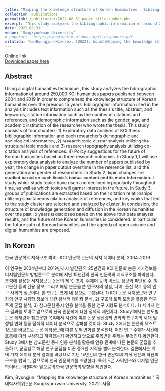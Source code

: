 ```yaml
---
title: "Mapping the knowledge structure of Korean humanities : Bibliographic data analysis of humanities journal articles in the Korea citation index, 2004~2019"
collection: publications
permalink: /publication/2022-08-31-paper-title-number-phd
excerpt: "This study analyzes the bibliographic information of around 250,000 KCI humanities papers published between 2004 and 2019 in order to comprehend the knowledge structure of Korean humanities over the previous 15 years. Bibliographic information used in the analysis includes text information such as the thesis's title, abstract, and keywords, citation information such as the number of citations and references, and demographic information such as the gender, age, and academic institution of the researcher who wrote the thesis."
date: 2022-08-31
venue: 'Sungkyunkwan University'
# paperurl: 'http://byungjunkim.github.io/files/paper3.pdf'
citation: "<b>Byungjun Kim</b>. (2022). &quot;Mapping the knowledge structure of Korean humanities : Bibliographic data analysis of humanities journal articles in the Korea citation index, 2004~2019.&quot; [Doctoral dissertation, Sungkyunkwan University]. http://www.riss.kr/link?id=T16395691"
---
```

[Online link](http://www.riss.kr/link?id=T16395691)  
[Download paper here](http://byungjunkim.github.io/files/phd.pdf)

## Abstract
Using a digital humanities technique , this study analyzes the bibliographic information of around 250,000 KCI humanities papers published between 2004 and 2019 in order to comprehend the knowledge structure of Korean humanities over the previous 15 years. Bibliographic information used in the analysis includes text information such as the thesis's title, abstract, and keywords, citation information such as the number of citations and references, and demographic information such as the gender, age, and academic institution of the researcher who wrote the thesis. This study consists of four chapters: 1) Exploratory data analysis of KCI thesis bibliographic information and each researcher’s demographic and sociological information; ,2) research topic cluster analysis utilizing the structural topic model; and 3) research topography analysis utilizing co-citation analysis of references. 4) Policy suggestions for the future of Korean humanities based on three research outcomes.
In Study 1, I will use exploratory data analysis to analyze the number of papers published by year, the change in paper output over time in the reference list, and the generation and gender of researchers. In Study 2, topic changes are studied based on each thesis’s textual content and its meta-information. I study which study topics have risen and declined in popularity throughout time, as well as which topics will garner interest in the future. In Study 3, groups of publications are extracted based on their citation relationships utilizing simultaneous citation analysis of references, and key works that led to the study cluster are selected and analyzed by cluster. In conclusion, the structure of knowledge generation and diffusion in the Korean humanities over the past 15 years is disclosed based on the above four data analysis results, and the future of the Korean humanities is considered. In particular, the future path of Korean humanities and the agenda of open science and digital humanities are proposed.

## In Korean
한국 인문학의 지식구조 파악 : KCI 인문학 논문의 서지 데이터 분석, 2004~2019

이 연구는 2004년부터 2019년까지 발간된 약 25만건의 KCI 인문학 논문 서지정보를 디지털인문학 방법론으로 분석해 지난 15년간의 한국 인문학의 지식구조를 파악한다. 분석에 활용한 서지정보는 논문의 제목, 초록, 주제어 등의 텍스트 정보와 피인용 수, 참고문헌 등의 인용 정보, 그리고 해당 논문을 쓴 연구자의 성별, 나이, 출신 학교 등의 인구 사회학 정보이다. 본 연구는 크게 네 장으로 구성된다. 1) KCI 논문 서지정보와 연구자의 인구 사회학 정보에 대한 탐색적 데이터 분석, 2) 구조적 토픽 모형을 활용한 연구 주제 군집 분석, 3) 참고문헌 동시 인용 분석을 통한 연구 지형도 분석이다. 4) 세가지 연구 결과를 토대로 앞으로의 한국 인문학에 대한 정책적 제언이다.
Study1에서는 연도별 논문 게재량과 참고문헌 목록에서 시간에 따른 논문 생산량의 변화와 연구자의 세대 및 성별 변화 등을 탐색적 데이터 분석으로 살펴볼 것이다. Study 2에서는 논문의 텍스트 정보를 바탕으로 논문 메타정보에 따른 토픽 변화를 분석한다. 어떤 연구 주제가 시간에 흐름에 따라 부상하고 하락했는지 확인하고 앞으로 주목받을 주제는 무엇인지 확인한다. Study 3에서는 참고문헌 동시 인용 분석을 활용해 인용 관계에 따른 논문의 군집을 추출하고, 군집별로 해당 연구 군집을 이끈 중요한 저작을 뽑아 분석한다. 결론에서는 위 네 가지 데이터 분석 결과를 바탕으로 지난 15년간의 한국 인문학의 지식 생산과 확산의 구조를 밝히고, 앞으로의 한국 인문학계를 조망한다. 특히 오픈 사이언스와 디지털 인문학이라는 아젠다와 앞으로의 한국 인문학의 방향을 제언한다.

Kim, Byungjun. "Mapping the knowledge structure of Korean humanities." 국내박사학위논문 Sungkyunkwan University, 2022. 서울